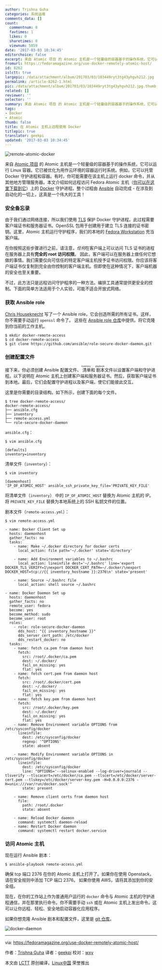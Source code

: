 ```yaml
---
author: Trishna Guha
categories: 系统运维
comments_data: []
count:
  commentnum: 0
  favtimes: 1
  likes: 0
  sharetimes: 0
  viewnum: 5859
date: '2017-03-03 10:34:45'
editorchoice: false
excerpt: 来自 Atomic 项目 的 Atomic 主机是一个轻量级的容器基于的操作系统，它可以运行 Linux 容器。它已被优化为用作云环境的容器运行时系统。
fromurl: https://fedoramagazine.org/use-docker-remotely-atomic-host/
id: 8262
islctt: true
largepic: /data/attachment/album/201703/03/103449ryt3tg43yhgvh212.jpg
permalink: /article-8262-1.html
pic: /data/attachment/album/201703/03/103449ryt3tg43yhgvh212.jpg.thumb.jpg
related: []
reviewer: ''
selector: ''
summary: 来自 Atomic 项目 的 Atomic 主机是一个轻量级的容器基于的操作系统，它可以运行 Linux 容器。它已被优化为用作云环境的容器运行时系统。
tags:
- Docker
- Atomic
thumb: false
title: 在 Atomic 主机上远程使用 Docker
titlepic: true
translator: geekpi
updated: '2017-03-03 10:34:45'
---
```


![remote-atomic-docker](/data/attachment/album/201703/03/103449ryt3tg43yhgvh212.jpg)


来自 [Atomic 项目](http://www.projectatomic.io/) 的 Atomic 主机是一个轻量级的容器基于的操作系统，它可以运行 Linux 容器。它已被优化为用作云环境的容器运行时系统。例如，它可以托管 Docker 守护进程和容器。有时，你可能需要在该主机上运行 docker 命令，并从其他地方管理服务器。本文介绍如何远程访问 Fedora Atomic 主机（[你可以在这里下载到它](https://getfedora.org/atomic/)）上的 [Docker](https://www.docker.com/) 守护进程。整个过程由 [Ansible](https://www.ansible.com/) 自动完成 - 在涉及到自动化的一切上，这真是一个伟大的工具！


### 安全备忘录


由于我们通过网络连接，所以我们使用 [TLS](https://en.wikipedia.org/wiki/Transport_Layer_Security) 保护 Docker 守护进程。此过程需要客户端证书和服务器证书。OpenSSL 包用于创建用于建立 TLS 连接的证书密钥。这里，Atomic 主机运行守护程序，我们的本地的 [Fedora Workstation](https://getfedora.org/en/workstation/) 充当客户端。


在你按照这些步骤进行之前，请注意，*任何*在客户端上可以访问 TLS 证书的进程在服务器上具有**完全的 root 访问权限**。 因此，客户端可以在服务器上做任何它想做的事情。我们需要仅向可信任的特定客户端主机授予证书访问权限。你应该将客户端证书仅复制到完全由你控制的客户端主机。但即使在这种情况下，客户端机器的安全也至关重要。


不过，此方法只是远程访问守护程序的一种方法。编排工具通常提供更安全的控制。下面的简单方法适用于个人实验，可能不适合开放式网络。


### 获取 Ansible role


[Chris Houseknecht](https://twitter.com/CHouseknecht) 写了一个 Ansible role，它会创造所需的所有证书。这样，你不需要手动运行 `openssl` 命令了。 这些在 [Ansible role 仓库](https://github.com/ansible/role-secure-docker-daemon)中提供。将它克隆到你当前的工作主机。



```
$ mkdir docker-remote-access
$ cd docker-remote-access
$ git clone https://github.com/ansible/role-secure-docker-daemon.git

```

### 创建配置文件


接下来，你必须创建 Ansible 配置文件、<ruby> 清单 <rp>  （ </rp> <rt>  inventory </rt> <rp>  ） </rp></ruby>和<ruby> 剧本 <rp>  （ </rp> <rt>  playbook </rt> <rp>  ） </rp></ruby>文件以设置客户端和守护进程。以下说明在 Atomic 主机上创建客户端和服务器证书。然后，获取客户端证书到本地。最后，它们会配置守护进程以及客户端，使它们能彼此交互。


这里是你需要的目录结构。如下所示，创建下面的每个文件。



```
$ tree docker-remote-access/
docker-remote-access/
├── ansible.cfg
├── inventory
├── remote-access.yml
└── role-secure-docker-daemon

```

`ansible.cfg`：



```
$ vim ansible.cfg

```


```
[defaults]
inventory=inventory

```

清单文件（`inventory`）：



```
$ vim inventory

```


```
[daemonhost]
'IP_OF_ATOMIC_HOST' ansible_ssh_private_key_file='PRIVATE_KEY_FILE'

```

将清单文件（`inventory`） 中的 `IP_OF_ATOMIC_HOST` 替换为 Atomic 主机的 IP。将 `PRIVATE_KEY_FILE` 替换为本地系统上的 SSH 私钥文件的位置。


剧本文件（`remote-access.yml`）：



```
$ vim remote-access.yml

```


```
- name: Docker Client Set up
  hosts: daemonhost
  gather_facts: no
  tasks:
    - name: Make ~/.docker directory for docker certs
      local_action: file path='~/.docker' state='directory'

    - name: Add Environment variables to ~/.bashrc
      local_action: lineinfile dest='~/.bashrc' line='export DOCKER_TLS_VERIFY=1\nexport DOCKER_CERT_PATH=~/.docker/\nexport DOCKER_HOST=tcp://{{ inventory_hostname }}:2376\n' state='present'

    - name: Source ~/.bashrc file
      local_action: shell source ~/.bashrc

- name: Docker Daemon Set up
  hosts: daemonhost
  gather_facts: no
  remote_user: fedora
  become: yes
  become_method: sudo
  become_user: root
  roles:
    - role: role-secure-docker-daemon
      dds_host: "{{ inventory_hostname }}"
      dds_server_cert_path: /etc/docker
      dds_restart_docker: no
  tasks:
    - name: fetch ca.pem from daemon host
      fetch:
        src: /root/.docker/ca.pem
        dest: ~/.docker/
        fail_on_missing: yes
        flat: yes
    - name: fetch cert.pem from daemon host
      fetch:
        src: /root/.docker/cert.pem
        dest: ~/.docker/
        fail_on_missing: yes
        flat: yes
    - name: fetch key.pem from daemon host
      fetch:
        src: /root/.docker/key.pem
        dest: ~/.docker/
        fail_on_missing: yes
        flat: yes
    - name: Remove Environment variable OPTIONS from /etc/sysconfig/docker
      lineinfile:
        dest: /etc/sysconfig/docker
        regexp: '^OPTIONS'
        state: absent

    - name: Modify Environment variable OPTIONS in /etc/sysconfig/docker
      lineinfile:
        dest: /etc/sysconfig/docker
        line: "OPTIONS='--selinux-enabled --log-driver=journald --tlsverify --tlscacert=/etc/docker/ca.pem --tlscert=/etc/docker/server-cert.pem --tlskey=/etc/docker/server-key.pem -H=0.0.0.0:2376 -H=unix:///var/run/docker.sock'"
        state: present

    - name: Remove client certs from daemon host
      file:
        path: /root/.docker
        state: absent

    - name: Reload Docker daemon
      command: systemctl daemon-reload
    - name: Restart Docker daemon
      command: systemctl restart docker.service

```

### 访问 Atomic 主机


现在运行 Ansible 剧本：



```
$ ansible-playbook remote-access.yml

```

确保 tcp 端口 2376 在你的 Atomic 主机上打开了。如果你在使用 Openstack，请在安全规则中添加 TCP 端口 2376。 如果你使用 AWS，请将其添加到你的安全组。


现在，在你的工作站上作为普通用户运行的 `docker` 命令与 Atomic 主机的守护进程通信，并在那里执行命令。你不需要手动 `ssh` 或在 Atomic 主机上发出命令。这可以让你远程、轻松、安全地启动容器化应用程序。


如果你想克隆 Ansible 剧本和配置文件，这里是 [git 仓库](https://github.com/trishnaguha/fedora-cloud-ansible/tree/master/docker-remote-access)。


![docker-daemon](/data/attachment/album/201703/03/103449g9dsp93n2esseww9.jpg)




---


via: <https://fedoramagazine.org/use-docker-remotely-atomic-host/>


作者：[Trishna Guha](http://trishnag.id.fedoraproject.org/) 译者：[geekpi](https://github.com/geekpi) 校对：[wxy](https://github.com/wxy)


本文由 [LCTT](https://github.com/LCTT/TranslateProject) 原创编译，[Linux中国](https://linux.cn/) 荣誉推出